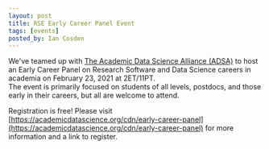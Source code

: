 ```yaml
---
layout: post
title: RSE Early Career Panel Event
tags: [events]
posted_by: Ian Cosden
---
```


We've teamed up with [The Academic Data Science Alliance (ADSA)](https://academicdatascience.org/) to host an Early Career Panel on Research Software and Data Science careers in academia on February 23, 2021 at 2ET/11PT.  
The event is primarily focused on students of all levels, postdocs, and those early in their careers, but all are welcome to attend.

Registration is free! Please visit [https://academicdatascience.org/cdn/early-career-panel](https://academicdatascience.org/cdn/early-career-panel) for more information and a link to register.
